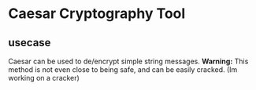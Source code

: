 # Caesar Cryptography Tool
## usecase
Caesar can be used to de/encrypt simple string messages.
**Warning:** This method is not even close to being safe, and can be easily cracked.
(Im working on a cracker)
